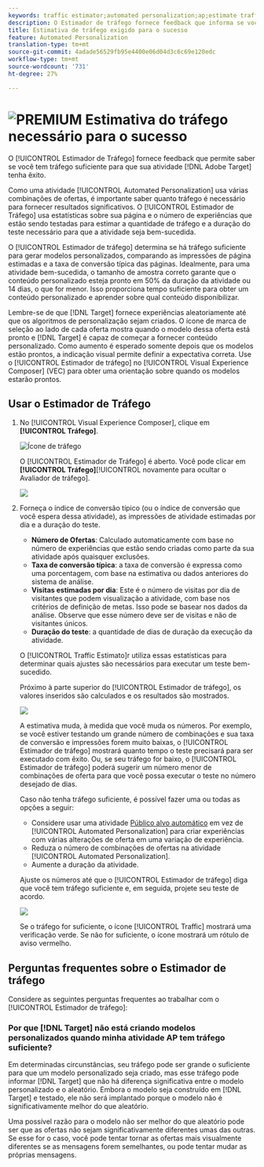 ```yaml
---
keywords: traffic estimator;automated personalization;ap;estimate traffic
description: O Estimador de tráfego fornece feedback que informa se você tem tráfego suficiente para que sua atividade Adobe Target tenha sucesso.
title: Estimativa de tráfego exigido para o sucesso
feature: Automated Personalization
translation-type: tm+mt
source-git-commit: 4adade56529fb95e4400e06d04d3c6c69e120edc
workflow-type: tm+mt
source-wordcount: '731'
ht-degree: 27%

---
```



# ![PREMIUM](/help/assets/premium.png) Estimativa do tráfego necessário para o sucesso

O [!UICONTROL Estimador de Tráfego] fornece feedback que permite saber se você tem tráfego suficiente para que sua atividade [!DNL Adobe Target] tenha êxito.

Como uma atividade [!UICONTROL Automated Personalization] usa várias combinações de ofertas, é importante saber quanto tráfego é necessário para fornecer resultados significativos. O [!UICONTROL Estimador de Tráfego] usa estatísticas sobre sua página e o número de experiências que estão sendo testadas para estimar a quantidade de tráfego e a duração do teste necessário para que a atividade seja bem-sucedida.

O [!UICONTROL Estimador de tráfego] determina se há tráfego suficiente para gerar modelos personalizados, comparando as impressões de página estimadas e a taxa de conversão típica das páginas. Idealmente, para uma atividade bem-sucedida, o tamanho de amostra correto garante que o conteúdo personalizado esteja pronto em 50% da duração da atividade ou 14 dias, o que for menor. Isso proporciona tempo suficiente para obter um conteúdo personalizado e aprender sobre qual conteúdo disponibilizar.

Lembre-se de que [!DNL Target] fornece experiências aleatoriamente até que os algoritmos de personalização sejam criados. O ícone de marca de seleção ao lado de cada oferta mostra quando o modelo dessa oferta está pronto e [!DNL Target] é capaz de começar a fornecer conteúdo personalizado. Como aumento é esperado somente depois que os modelos estão prontos, a indicação visual permite definir a expectativa correta. Use o [!UICONTROL Estimador de tráfego] no [!UICONTROL Visual Experience Composer] (VEC) para obter uma orientação sobre quando os modelos estarão prontos.

## Usar o Estimador de Tráfego

1. No [!UICONTROL Visual Experience Composer], clique em **[!UICONTROL Tráfego]**.

   ![Ícone de tráfego](/help/c-activities/t-automated-personalization/assets/icon-traffic.png)

   O [!UICONTROL Estimador de Tráfego] é aberto. Você pode clicar em **[!UICONTROL Tráfego]**[!UICONTROL  novamente para ocultar o Avaliador de tráfego].

   ![](assets/ap_est.png)

1. Forneça o índice de conversão típico (ou o índice de conversão que você espera dessa atividade), as impressões de atividade estimadas por dia e a duração do teste.

   * **Número de Ofertas**: Calculado automaticamente com base no número de experiências que estão sendo criadas como parte da sua atividade após quaisquer exclusões.
   * **Taxa de conversão típica**: a taxa de conversão é expressa como uma porcentagem, com base na estimativa ou dados anteriores do sistema de análise.
   * **Visitas estimadas por dia**: Este é o número de visitas por dia de visitantes que podem visualização a atividade, com base nos critérios de definição de metas. Isso pode se basear nos dados da análise. Observe que esse número deve ser de visitas e não de visitantes únicos.
   * **Duração do teste**: a quantidade de dias de duração da execução da atividade.

   O [!UICONTROL Traffic Estimato]r utiliza essas estatísticas para determinar quais ajustes são necessários para executar um teste bem-sucedido.

   Próximo à parte superior do [!UICONTROL Estimador de tráfego], os valores inseridos são calculados e os resultados são mostrados.

   ![](assets/ap_est_no.png)

   A estimativa muda, à medida que você muda os números. Por exemplo, se você estiver testando um grande número de combinações e sua taxa de conversão e impressões forem muito baixas, o [!UICONTROL Estimador de tráfego] mostrará quanto tempo o teste precisará para ser executado com êxito. Ou, se seu tráfego for baixo, o [!UICONTROL Estimador de tráfego] poderá sugerir um número menor de combinações de oferta para que você possa executar o teste no número desejado de dias.

   Caso não tenha tráfego suficiente, é possível fazer uma ou todas as opções a seguir:

   * Considere usar uma atividade [Público alvo automático](/help/c-activities/auto-target/auto-target-to-optimize.md) em vez de [!UICONTROL Automated Personalization] para criar experiências com várias alterações de oferta em uma variação de experiência.
   * Reduza o número de combinações de ofertas na atividade [!UICONTROL Automated Personalization].
   * Aumente a duração da atividade.

   Ajuste os números até que o [!UICONTROL Estimador de tráfego] diga que você tem tráfego suficiente e, em seguida, projete seu teste de acordo.

   ![](assets/ap_est_yes.png)

   Se o tráfego for suficiente, o ícone [!UICONTROL Traffic] mostrará uma verificação verde. Se não for suficiente, o ícone mostrará um rótulo de aviso vermelho.

## Perguntas frequentes sobre o Estimador de tráfego

Considere as seguintes perguntas frequentes ao trabalhar com o [!UICONTROL Estimador de tráfego]:

### Por que [!DNL Target] não está criando modelos personalizados quando minha atividade AP tem tráfego suficiente?

Em determinadas circunstâncias, seu tráfego pode ser grande o suficiente para que um modelo personalizado seja criado, mas esse tráfego pode informar [!DNL Target] que não há diferença significativa entre o modelo personalizado e o aleatório. Embora o modelo seja construído em [!DNL Target] e testado, ele não será implantado porque o modelo não é significativamente melhor do que aleatório.

Uma possível razão para o modelo não ser melhor do que aleatório pode ser que as ofertas não sejam significativamente diferentes umas das outras. Se esse for o caso, você pode tentar tornar as ofertas mais visualmente diferentes se as mensagens forem semelhantes, ou pode tentar mudar as próprias mensagens.
